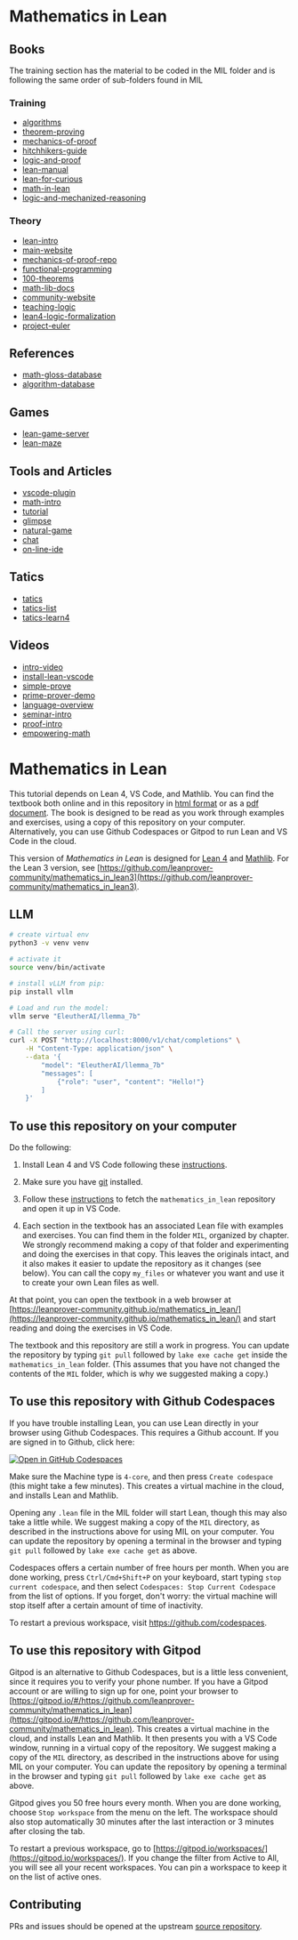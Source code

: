 # Mathematics in Lean


## Books

The training section has the material to be coded in the MIL folder
and is following the same order of sub-folders found in MIL

### Training

* [algorithms](https://medium.com/techie-delight/500-data-structures-and-algorithms-practice-problems-35afe8a1e222)
* [theorem-proving](https://leanprover.github.io/theorem_proving_in_lean4/)
* [mechanics-of-proof](https://hrmacbeth.github.io/math2001/)
* [hitchhikers-guide](https://github.com/blanchette/logical_verification_2023/blob/main/hitchhikers_guide.pdf)
* [logic-and-proof](https://leanprover.github.io/logic_and_proof/introduction.html)
* [lean-manual](https://lean-lang.org/lean4/doc/)
* [lean-for-curious](https://lftcm2023.github.io/tutorial/index.html)
* [math-in-lean](https://leanprover-community.github.io/mathematics_in_lean)
* [logic-and-mechanized-reasoning](https://github.com/avigad/lamr)

### Theory

* [lean-intro](https://lftcm2023.github.io/tutorial/index.html)
* [main-website](https://leanprover.github.io)
* [mechanics-of-proof-repo](https://github.com/hrmacbeth/math2001)
* [functional-programming](https://lean-lang.org/functional_programming_in_lean/)
* [100-theorems](https://leanprover-community.github.io/100.html)
* [math-lib-docs](https://leanprover-community.github.io/mathlib4_docs/)
* [community-website](https://leanprover-community.github.io/)
* [teaching-logic](https://www.andrew.cmu.edu/user/avigad/Talks/fmtea.pdf)
* [lean4-logic-formalization](https://github.com/iehality/lean4-logic/tree/master)
* [project-euler](https://github.com/pcpthm/pe/blob/master/PE.lean)


## References
* [math-gloss-database](https://mathgloss.github.io/MathGloss/)
* [algorithm-database](https://www.techiedelight.com/)

## Games
* [lean-game-server](https://adam.math.hhu.de/#/)
* [lean-maze](https://github.com/dwrensha/lean4-maze)

## Tools and Articles
* [vscode-plugin](https://www.youtube.com/watch?v=zyXtbb_eYbY)
* [math-intro](https://leanprover-community.github.io/mathematics_in_lean/C01_Introduction.html)
* [tutorial](https://leanprover-community.github.io/learn.html)
* [glimpse](https://github.com/PatrickMassot/GlimpseOfLean)
* [natural-game](https://adam.math.hhu.de/#/g/hhu-adam/NNG4)
* [chat](https://leanprover.zulipchat.com/)
* [on-line-ide](https://lean.math.hhu.de/)

## Tatics


* [tatics](https://github.com/leanprover/theorem_proving_in_lean4/blob/master/tactics.md)
* [tatics-list](https://github.com/henry-hz/lean3-tactic-lean4)
* [tatics-learn4](https://github.com/madvorak/lean4-tactics)

## Videos

* [intro-video](https://www.youtube.com/watch?v=S-aGjgIDQZY)
* [install-lean-vscode](https://www.youtube.com/watch?v=yZo6k48L0VY)
* [simple-prove](https://www.youtube.com/watch?v=POHVMMG7pqE&list=PL88g1zsvCrjexLVWaHTnXs23kuwDUZIbL)
* [prime-prover-demo](https://www.youtube.com/watch?v=b59fpAJ8Mfs&list=PL88g1zsvCrjexLVWaHTnXs23kuwDUZIbL&index=2)
* [language-overview](https://www.youtube.com/watch?v=UeGvhfW1v9M)
* [seminar-intro](https://www.youtube.com/watch?v=S-aGjgIDQZY)
* [proof-intro](https://www.youtube.com/watch?v=Lji9_p6rkPc&list=PLLSwxwJoqOFFXB1bEL643JIgQMI11bkih)
* [empowering-math](https://www.youtube.com/watch?v=rDe0nIHINXs&t=1865s)


# Mathematics in Lean

This tutorial depends on Lean 4, VS Code, and Mathlib.
You can find the textbook both online and in this repository
in
[html format](https://leanprover-community.github.io/mathematics_in_lean/)
or as a
[pdf document](https://leanprover-community.github.io/mathematics_in_lean/mathematics_in_lean.pdf).
The book is designed to be read as you
work through examples and exercises,
using a copy of this repository on your computer.
Alternatively, you can use Github Codespaces or Gitpod to run Lean and VS Code in the cloud.

This version of *Mathematics in Lean* is designed for [Lean 4](https://leanprover.github.io/) and
[Mathlib](https://github.com/leanprover-community/mathlib4).
For the Lean 3 version, see [https://github.com/leanprover-community/mathematics_in_lean3](https://github.com/leanprover-community/mathematics_in_lean3).


## LLM

```bash
# create virtual env
python3 -v venv venv

# activate it
source venv/bin/activate

# install vLLM from pip:
pip install vllm

# Load and run the model:
vllm serve "EleutherAI/llemma_7b"

# Call the server using curl:
curl -X POST "http://localhost:8000/v1/chat/completions" \
	-H "Content-Type: application/json" \
	--data '{
		"model": "EleutherAI/llemma_7b"
		"messages": [
			{"role": "user", "content": "Hello!"}
		]
	}'

```




## To use this repository on your computer

Do the following:

1. Install Lean 4 and VS Code following
   these [instructions](https://leanprover-community.github.io/get_started.html).

2. Make sure you have [git](https://git-scm.com/) installed.

3. Follow these [instructions](https://leanprover-community.github.io/install/project.html#working-on-an-existing-project)
   to fetch the `mathematics_in_lean` repository and open it up in VS Code.

4. Each section in the textbook has an associated Lean file with examples and exercises.
   You can find them in the folder `MIL`, organized by chapter.
   We strongly recommend making a copy of that folder and experimenting and doing the
   exercises in that copy.
   This leaves the originals intact, and it also makes it easier to update the repository as it changes (see below).
   You can call the copy `my_files` or whatever you want and use it to create
   your own Lean files as well.

At that point, you can open the textbook in a web browser
at [https://leanprover-community.github.io/mathematics_in_lean/](https://leanprover-community.github.io/mathematics_in_lean/)
and start reading and doing the exercises in VS Code.

The textbook and this repository are still a work in progress.
You can update the repository by typing `git pull`
followed by `lake exe cache get` inside the `mathematics_in_lean` folder.
(This assumes that you have not changed the contents of the `MIL` folder,
which is why we suggested making a copy.)


## To use this repository with Github Codespaces

If you have trouble installing Lean, you can use Lean directly in your browser using Github
Codespaces.
This requires a Github account. If you are signed in to Github, click here:

<a href='https://codespaces.new/leanprover-community/mathematics_in_lean' target="_blank" rel="noreferrer noopener"><img src='https://github.com/codespaces/badge.svg' alt='Open in GitHub Codespaces' style='max-width: 100%;'></a>

Make sure the Machine type is `4-core`, and then press `Create codespace`
(this might take a few minutes).
This creates a virtual machine in the cloud,
and installs Lean and Mathlib.

Opening any `.lean` file in the MIL folder will start Lean,
though this may also take a little while.
We suggest making a copy of the `MIL` directory, as described
in the instructions above for using MIL on your computer.
You can update the repository by opening a terminal in the browser
and typing `git pull` followed by `lake exe cache get` as above.

Codespaces offers a certain number of free hours per month. When you are done working,
press `Ctrl/Cmd+Shift+P` on your keyboard, start typing `stop current codespace`, and then
select `Codespaces: Stop Current Codespace` from the list of options.
If you forget, don't worry: the virtual machine will stop itself after a certain
amount of time of inactivity.

To restart a previous workspace, visit <https://github.com/codespaces>.


## To use this repository with Gitpod

Gitpod is an alternative to Github Codespaces, but is a little less convenient,
since it requires you to verify your phone number.
If you have a Gitpod account or are willing to sign up for one,
point your browser to
[https://gitpod.io/#/https://github.com/leanprover-community/mathematics_in_lean](https://gitpod.io/#/https://github.com/leanprover-community/mathematics_in_lean).
This creates a virtual machine in the cloud,
and installs Lean and Mathlib.
It then presents you with a VS Code window, running in a virtual
copy of the repository.
We suggest making a copy of the `MIL` directory, as described
in the instructions above for using MIL on your computer.
You can update the repository by opening a terminal in the browser
and typing `git pull` followed by `lake exe cache get` as above.

Gitpod gives you 50 free hours every month.
When you are done working, choose `Stop workspace` from the menu on the left.
The workspace should also stop automatically
30 minutes after the last interaction or 3 minutes after closing the tab.

To restart a previous workspace, go to [https://gitpod.io/workspaces/](https://gitpod.io/workspaces/).
If you change the filter from Active to All, you will see all your recent workspaces.
You can pin a workspace to keep it on the list of active ones.


## Contributing

PRs and issues should be opened at the upstream
[source repository](https://github.com/avigad/mathematics_in_lean_source).
